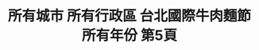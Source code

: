 ---
title: "所有城市 所有行政區 台北國際牛肉麵節 所有年份 第5頁"
description: "所有城市 所有行政區 台北國際牛肉麵節 所有年份 獲獎餐廳 第5頁"
keywords:
  - 美食競賽
  - 台灣美食
  - 美食精選
datePublished: "2025-06-30"
dateModified: "2025-07-02"
city: "所有城市"
district: "所有行政區"
award: "台北國際牛肉麵節"
year: "所有年份"
page: 5
count: 37

restaurants:
  - name: "統一企業(股)公司"
    city: ""
    district: ""
    address: ""
    phone: ""
    geo: ""
    link: "//統一企業_股_公司"
    google_map: ""
    footinder: ""
    award:
    - name: "台北國際牛肉麵節"
      year: "2024"
---